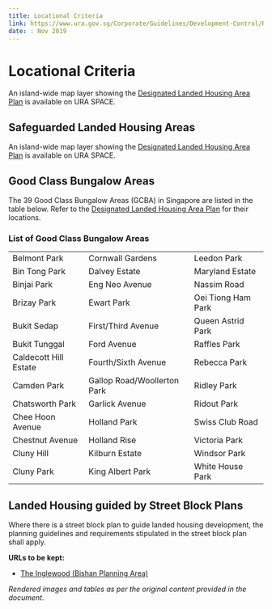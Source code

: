 ```yaml
---
title: Locational Criteria
link: https://www.ura.gov.sg/Corporate/Guidelines/Development-Control/Residential/Bungalows/Locational-Criteria
date: : Nov 2019
---
```


# Locational Criteria

An island-wide map layer showing the [Designated Landed Housing Area Plan](https://www.ura.gov.sg/maps/index.html?service=CTRLPLAN) is available on URA SPACE.

## Safeguarded Landed Housing Areas

An island-wide map layer showing the [Designated Landed Housing Area Plan](https://www.ura.gov.sg/maps/index.html?service=CTRLPLAN) is available on URA SPACE.

## Good Class Bungalow Areas

The 39 Good Class Bungalow Areas (GCBA) in Singapore are listed in the table below. Refer to the [Designated Landed Housing Area Plan](https://www.ura.gov.sg/maps/index.html?service=CTRLPLAN) for their locations.

### List of Good Class Bungalow Areas

|                    |                      |                    |
|--------------------|----------------------|--------------------|
| Belmont Park       | Cornwall Gardens     | Leedon Park        |
| Bin Tong Park      | Dalvey Estate        | Maryland Estate     |
| Binjai Park        | Eng Neo Avenue       | Nassim Road        |
| Brizay Park        | Ewart Park           | Oei Tiong Ham Park |
| Bukit Sedap        | First/Third Avenue   | Queen Astrid Park  |
| Bukit Tunggal      | Ford Avenue          | Raffles Park       |
| Caldecott Hill Estate | Fourth/Sixth Avenue | Rebecca Park      |
| Camden Park        | Gallop Road/Woollerton Park | Ridley Park    |
| Chatsworth Park    | Garlick Avenue       | Ridout Park        |
| Chee Hoon Avenue   | Holland Park         | Swiss Club Road    |
| Chestnut Avenue    | Holland Rise         | Victoria Park      |
| Cluny Hill         | Kilburn Estate       | Windsor Park       |
| Cluny Park         | King Albert Park     | White House Park   |

## Landed Housing guided by Street Block Plans

Where there is a street block plan to guide landed housing development, the planning guidelines and requirements stipulated in the street block plan shall apply.



**URLs to be kept:**
- [The Inglewood (Bishan Planning Area)](https://www.ura.gov.sg/Corporate/Data/circulars/2018/Nov/dc18-10)

*Rendered images and tables as per the original content provided in the document.*

